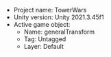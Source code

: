 <!-- UNITY CODE ASSIST INSTRUCTIONS START -->
- Project name: TowerWars
- Unity version: Unity 2021.3.45f1
- Active game object:
  - Name: generalTransform
  - Tag: Untagged
  - Layer: Default
<!-- UNITY CODE ASSIST INSTRUCTIONS END -->
